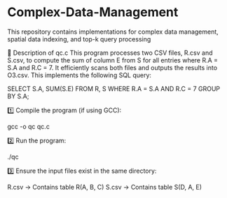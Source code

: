 # Complex-Data-Management
This repository contains implementations for complex data management, spatial data indexing, and top-k query processing


📌 Description of qc.c
This program processes two CSV files, R.csv and S.csv, to compute the sum of column E from S for all entries where R.A = S.A and R.C = 7. 
It efficiently scans both files and outputs the results into O3.csv. This implements the following SQL query:

SELECT S.A, SUM(S.E)
FROM R, S
WHERE R.A = S.A AND R.C = 7
GROUP BY S.A;

1️⃣ Compile the program (if using GCC):

gcc -o qc qc.c

2️⃣ Run the program:

./qc

3️⃣ Ensure the input files exist in the same directory:

R.csv → Contains table R(A, B, C)
S.csv → Contains table S(D, A, E)
